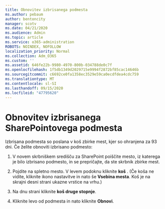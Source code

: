 ```yaml
---
title: Obnovitev izbrisanega podmesta
ms.author: pebaum
author: bentoncity
manager: scotv
ms.date: 04/21/2020
ms.audience: Admin
ms.topic: article
ms.service: o365-administration
ROBOTS: NOINDEX, NOFOLLOW
localization_priority: Normal
ms.collection: Adm_O365
ms.custom: ''
ms.assetid: 646fe22b-9980-4970-800b-034788de0c7f
ms.openlocfilehash: 1f5db1349d2029715e9994f2872bf85cac14646b
ms.sourcegitcommit: c6692ce0fa1358ec3529e59ca0ecdfdea4cdc759
ms.translationtype: MT
ms.contentlocale: sl-SI
ms.lasthandoff: 09/15/2020
ms.locfileid: "47795620"
---
```

# <a name="restore-a-deleted-sharepoint-subsite"></a>Obnovitev izbrisanega SharePointovega podmesta

Izbrisana podmesta so poslana v koš zbirke mest, kjer so ohranjena za 93 dni. Če želite obnoviti izbrisano podmesto:
  
1. V novem skrbniškem središču za SharePoint poiščite mesto, iz katerega je bilo izbrisano podmesto, in se prepričajte, da ste skrbnik zbirke mest. 
    
2. Pojdite na spletno mesto. V levem podoknu kliknite **koš** . (Če koša ne vidite, kliknite ikono nastavitve in nato še **Vsebina mesta**. Koš je na skrajni desni strani ukazne vrstice na vrhu.)
    
3. Na dnu strani kliknite **koš druge stopnje**.
    
4. Kliknite levo od podmesta in nato kliknite **Obnovi**.
    

